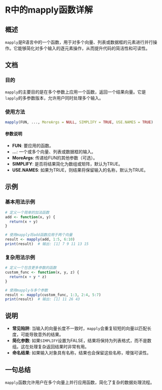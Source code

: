 <!--
Meta Description: # R中的mapply函数详解 ## 概述 `mapply`是R语言中的一个函数，用于对多个向量、列表或数据框的元素进行并行操作。它能够简化对多个输入的逐元素操作，从而提升代码的简洁性和可读性。 ## 文档 ### 目的 `mapply`的主要目的是在多个参数上应用一个函数，返回一个结果向量。它是`...
Meta Keywords: mapply, result, simplify, fun, moreargs
-->

# R中的mapply函数详解

## 概述
`mapply`是R语言中的一个函数，用于对多个向量、列表或数据框的元素进行并行操作。它能够简化对多个输入的逐元素操作，从而提升代码的简洁性和可读性。

## 文档
### 目的
`mapply`的主要目的是在多个参数上应用一个函数，返回一个结果向量。它是`lapply`的多参数版本，允许用户同时处理多个输入。

### 使用方法
```R
mapply(FUN, ..., MoreArgs = NULL, SIMPLIFY = TRUE, USE.NAMES = TRUE)
```

#### 参数说明
- **FUN**: 要应用的函数。
- **...**: 一个或多个向量、列表或数据框的输入。
- **MoreArgs**: 传递给FUN的其他参数（可选）。
- **SIMPLIFY**: 是否将结果简化为数组或矩阵，默认为TRUE。
- **USE.NAMES**: 如果为TRUE，则结果将保留输入的名称，默认为TRUE。

## 示例
### 基本用法示例
```R
# 定义一个简单的加法函数
add <- function(x, y) {
  return(x + y)
}

# 使用mapply将add函数应用于两个向量
result <- mapply(add, 1:5, 6:10)
print(result)  # 输出: [1] 7 9 11 13 15
```

### 复杂用法示例
```R
# 定义一个包含更多参数的函数
custom_func <- function(x, y, z) {
  return(x + y * z)
}

# 使用mapply与多个参数
result <- mapply(custom_func, 1:3, 2:4, 5:7)
print(result)  # 输出: [1] 11 26 43
```

## 说明
- **常见陷阱**: 当输入的向量长度不一致时，`mapply`会重复较短的向量以匹配长度，可能导致意外的结果。
- **简化参数**: 如果`SIMPLIFY`设置为FALSE，结果将保持为列表格式，而不是数组。这在处理复杂返回结果时非常有用。
- **命名结果**: 如果输入对象具有名称，结果也会保留这些名称，增强可读性。

## 一句总结
`mapply`函数允许用户在多个向量上并行应用函数，简化了复杂的数据处理流程。